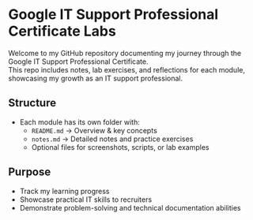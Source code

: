 # Google IT Support Professional Certificate Labs

Welcome to my GitHub repository documenting my journey through the Google IT Support Professional Certificate.  
This repo includes notes, lab exercises, and reflections for each module, showcasing my growth as an IT support professional.

## Structure
- Each module has its own folder with:
  - `README.md` → Overview & key concepts
  - `notes.md` → Detailed notes and practice exercises
  - Optional files for screenshots, scripts, or lab examples

## Purpose
- Track my learning progress
- Showcase practical IT skills to recruiters
- Demonstrate problem-solving and technical documentation abilities
